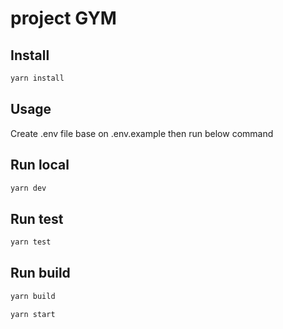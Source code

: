 # project GYM

<!--
├── node_modules
├── dist
└── public
    ├── i18n
    └── vite.svg
└── src
    ├── assets
    └── components
    └── configs
    └── constants
    └── enums
    └── guards
    └── hooks
    └── layouts
    └── libs
    └── middleware
    └── models
    └── pages
    └── providers
    └── store
    └── styles
    └── themes
    └── utils
├── package.json
├── .env
├── .gitignore
├── .editorconfig
├── .eslintrc.cjs
├── .eslintignore
├── .prettierrc
├── .prettierignore
├── docker-compose.yml
├── dockerfile
├── jest.config.ts
├── README.md
├── vite.config.ts
├── index.html
├── tsconfig.json
├── tsconfig.node.json
-->

## Install

```sh
yarn install
```

## Usage

Create .env file base on .env.example then run below command

## Run local

```sh
yarn dev
```

## Run test

```sh
yarn test
```

## Run build

```sh
yarn build
```

```sh
yarn start
```
